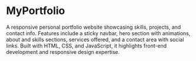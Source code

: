 # MyPortfolio
A responsive personal portfolio website showcasing skills, projects, and contact info. Features include a sticky navbar, hero section with animations, about and skills sections, services offered, and a contact area with social links. Built with HTML, CSS, and JavaScript, it highlights front-end development and responsive design expertise.
